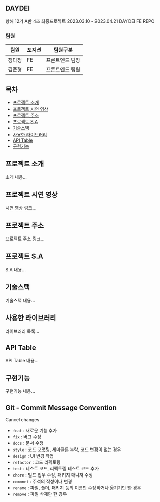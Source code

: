 ## DAYDEI

항해 12기 A반 4조 최종프로젝트 2023.03.10 - 2023.04.21 DAYDEI FE REPO

### 팀원 

|팀원|포지션|팀원구분|
|------|---|---|
|정다정|FE|프론트엔드 팀장|
|김준형|FE|프론트엔드 팀원|

## 목차

- [프로젝트 소개](#프로젝트-소개)
- [프로젝트 시연 영상](#프로젝트-시연-영상)
- [프로젝트 주소](#프로젝트-주소)
- [프로젝트 S.A](#프로젝트-sa)
- [기술스택](#기술스택)
- [사용한 라이브러리](#사용한-라이브러리)
- [API Table](#api-table)
- [구현기능](#구현기능)

## 프로젝트 소개

소개 내용...

## 프로젝트 시연 영상

시연 영상 링크...

## 프로젝트 주소

프로젝트 주소 링크...

## 프로젝트 S.A

S.A 내용...

## 기술스택

기술스택 내용...

## 사용한 라이브러리

라이브러리 목록...

## API Table

API Table 내용...

## 구현기능

구현기능 내용...

## Git - Commit Message Convention
Cancel changes
-   `feat` : 새로운 기능 추가
-   `fix` : 버그 수정
-   `docs` : 문서 수정
-   `style` : 코드 포맷팅, 세미콜론 누락, 코드 변경이 없는 경우
-   `design` : UI 변경 작업
-   `refactor` : 코드 리펙토링
-   `test` : 테스트 코드, 리펙토링 테스트 코드 추가
-   `chore` : 빌드 업무 수정, 패키지 매니저 수정
-   `commnet` : 주석의 작성이나 변경
-   `rename` : 파일, 폴더, 패키지 등의 이름만 수정하거나 옮기기만 한 경우
-   `remove` : 파일 삭제만 한 경우
